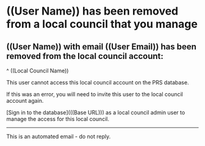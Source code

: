 # ((User Name)) has been removed from a local council that you manage

## ((User Name)) with email ((User Email)) has been removed from the local council account:

^ ((Local Council Name))

This user cannot access this local council account on the PRS database.

If this was an error, you will need to invite this user to the local council account again.

[Sign in to the database](((Base URL))) as a local council admin user to manage the access for this local council.

---

This is an automated email - do not reply.